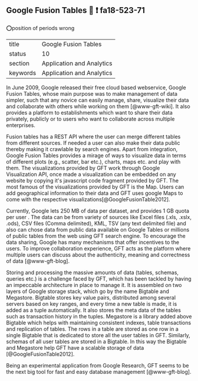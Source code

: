 ## Google Fusion Tables :wave: :exclamation: fa18-523-71

:o:position of periods wrong

|          |                           |
| -------- | ------------------------- |
| title    | Google Fusion Tables      | 
| status   | 10                        |
| section  | Application and Analytics |
| keywords | Application and Analytics |


    
In June 2009, Google released their free cloud based webservice,
Google Fusion Tables, whose main purpose was to make management of
data simpler, such that any novice can easily manage, share, visualize
their data and collaborate with others while working on
them [@www-gft-wiki]. It also provides a platform to
establishments which want to share their data privately, publicly or
to users who want to collaborate across multiple enterprises.

Fusion tables has a REST API where the user can merge different tables
from different sources. If needed a user can also make their data
public thereby making it crawlable by search engines. Apart from
integration, Google Fusion Tables provides a mirage of ways to
visualize data in terms of different plots (e.g., scatter, bar etc.),
charts, maps etc. and play with them. The visualizations provided by
GFT work through Google Visualization API, once made a visualization
can be embedded on any website by copying it's javascript code
fragment provided by GFT. The most famous of the visualizations
provided by GFT is the Map. Users can add geographical information to
their data and GFT uses google Maps to come with the respective
visualizations[@GoogleFusionTable2012]. 

Currently, Google lets 250 MB of data per dataset, and provides 1 GB
quota per user . The data can be from variety of sources like Excel
files (.xls, .xslx, .ods), CSV files (Comma delimited), KML, TSV (any
text delimited file) and also can chose data from public data
available on Google Tables or millions of public tables from the web
using GFT search engine. To encourage the data sharing, Google has
many mechanisms that offer incentives to the users. To improve
collaboration experience, GFT acts as the platform where multiple
users can discuss about the authenticity, meaning and correctness of
data [@www-gft-blog].

Storing and processing the massive amounts of data (tables, schemas,
queries etc.) is a challenge faced by GFT, which has been tackled by
having an impeccable architecture in place to manage it. It is
assembled on two layers of Google storage stack, which go by the name
Bigtable and Megastore. Bigtable stores key value pairs, distributed
among several servers based on key ranges, and every time a new table
is made, it is added as a tuple automatically. It also stores the meta
data of the tables such as transaction history in the tuples.
Megastore is a library added above Bigtable which helps with
maintaining consistent indexes, table transactions and replication of
tables. The rows in a table are stored as one row in a single Bigtable
that is dedicated to store all the user tables in GFT. Similarly,
schemas of all user tables are stored in a Bigtable. In this way the
Bigtable and Megastore help GFT have a scalable storage of data
[@GoogleFusionTable2012].

Being an experimental application from Google Research, GFT seems to
be the next big tool for fast and easy database
management [@www-gft-blog].

